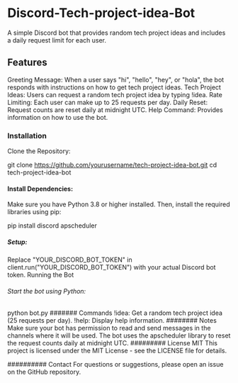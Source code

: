 # Discord-Tech-project-idea-Bot
A simple Discord bot that provides random tech project ideas and includes a daily request limit for each user.

## Features
Greeting Message: When a user says "hi", "hello", "hey", or "hola", the bot responds with instructions on how to get tech project ideas.
Tech Project Ideas: Users can request a random tech project idea by typing !idea.
Rate Limiting: Each user can make up to 25 requests per day.
Daily Reset: Request counts are reset daily at midnight UTC.
Help Command: Provides information on how to use the bot.

### Installation
Clone the Repository:


git clone https://github.com/yourusername/tech-project-idea-bot.git
cd tech-project-idea-bot


#### Install Dependencies:
Make sure you have Python 3.8 or higher installed. Then, install the required libraries using pip:


pip install discord apscheduler
##### Setup:

Replace "YOUR_DISCORD_BOT_TOKEN" in client.run("YOUR_DISCORD_BOT_TOKEN") with your actual Discord bot token.
Running the Bot
###### Start the bot using Python:


python bot.py
####### Commands
!idea: Get a random tech project idea (25 requests per day).
!help: Display help information.
######## Notes
Make sure your bot has permission to read and send messages in the channels where it will be used.
The bot uses the apscheduler library to reset the request counts daily at midnight UTC.
######### License
MIT
This project is licensed under the MIT License - see the LICENSE file for details.

########## Contact
For questions or suggestions, please open an issue on the GitHub repository.
